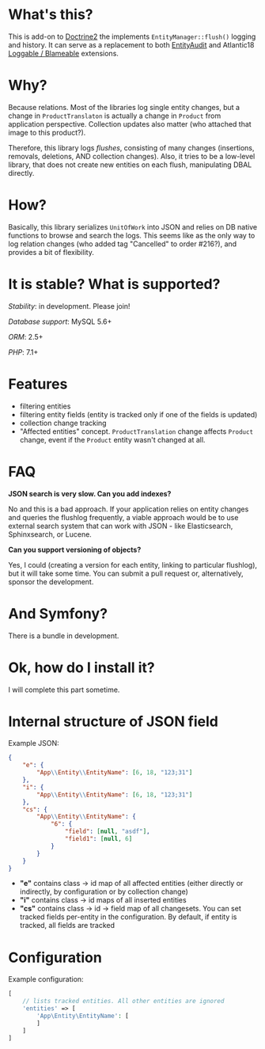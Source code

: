 # What's this?

This is add-on to [Doctrine2](https://github.com/doctrine/orm) the implements `EntityManager::flush()` logging and history. It can serve as a replacement to both [EntityAudit](https://github.com/simplethings/EntityAuditBundle) and Atlantic18 [Loggable / Blameable](https://github.com/Atlantic18/DoctrineExtensions) extensions.

# Why?

Because relations. Most of the libraries log single entity changes, but a change in `ProductTranslaton` is actually a change in `Product` from application perspective. Collection updates also matter (who attached that image to this product?).

Therefore, this library logs _flushes_, consisting of many changes (insertions, removals, deletions, AND collection changes). Also, it tries to be a low-level library, that does not create new entities on each flush, manipulating DBAL directly.

# How?

Basically, this library serializes `UnitOfWork` into JSON and relies on DB native functions to browse and search the logs. This seems like as the only way to log relation changes (who added tag "Cancelled" to order #216?), and provides a bit of flexibility.

# It is stable? What is supported?

_Stability_: in development. Please join!

_Database support_: MySQL 5.6+

_ORM_: 2.5+

_PHP_: 7.1+ 

# Features

* filtering entities
* filtering entity fields (entity is tracked only if one of the fields is updated)
* collection change tracking
* "Affected entities" concept. `ProductTranslation` change affects `Product` change, event if the `Product` entity wasn't changed at all.

# FAQ

**JSON search is very slow. Can you add indexes?**

No and this is a bad approach. If your application relies on entity changes and queries the flushlog frequently, a viable approach would be to use external search system that can work with JSON - like Elasticsearch, Sphinxsearch, or Lucene.

**Can you support versioning of objects?**

Yes, I could (creating a version for each entity, linking to particular flushlog), but it will take some time. You can submit a pull request or, alternatively, sponsor the development.
 

# And Symfony?

There is a bundle in development.

# Ok, how do I install it?

I will complete this part sometime.

# Internal structure of JSON field

Example JSON:

```json
{
    "e": {
        "App\\Entity\\EntityName": [6, 18, "123;31"] 
    },
    "i": {
        "App\\Entity\\EntityName": [6, 18, "123;31"] 
    },
    "cs": {
        "App\\Entity\\EntityName": {
            "6": {
                "field": [null, "asdf"],
                "field1": [null, 6]
            }
        }
    }
}
```

* **"e"** contains class -> id map of all affected entities (either directly or indirectly, by configuration or by collection change)
* **"i"** contains class -> id maps of all inserted entities
* **"cs"** contains class -> id -> field map of all changesets. You can set tracked fields per-entity in the configuration. By default, if entity is tracked, all fields are tracked

# Configuration

Example configuration: 

```php
[
    // lists tracked entities. All other entities are ignored
    'entities' => [
        'App\Entity\EntityName': [
        ]
    ]
]
```
